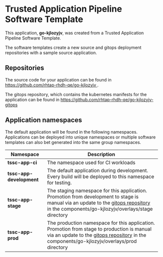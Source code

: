 # Trusted Application Pipeline Software Template

This application, **go-kjlozyjv**, was created from a Trusted Application Pipeline Software Template.

The software templates create a new source and gitops deployment repositories with a sample source application. 

## Repositories

The source code for your application can be found in [https://github.com/rhtap-rhdh-qe/go-kjlozyjv ](https://github.com/rhtap-rhdh-qe/go-kjlozyjv ).
 
The gitops repository, which contains the kubernetes manifests for the application can be found in 
[https://github.com/rhtap-rhdh-qe/go-kjlozyjv-gitops ](https://github.com/rhtap-rhdh-qe/go-kjlozyjv-gitops ) 

## Application namespaces 

The default application will be found in the following namespaces. Applications can be deployed into unique namespaces or multiple software templates can also bet generated into the same group namespaces.  

|  Namespace   |  Description   |  
| -------- | -------- |
| **tssc-app-ci** | The namespace used for CI workloads |
| **tssc-app-development** | The default application during development. Every build will be deployed to this namespace for testing. |
| **tssc-app-stage** | The staging namespace for this application. Promotion from development to stage is manual via an update to the [gitops repository](https://github.com/rhtap-rhdh-qe/go-kjlozyjv-gitops ) in the components/go-kjlozyjv/overlays/stage directory |
| **tssc-app-prod** | The production namespace for this application. Promotion from stage to production is manual via an update to the [gitops repository](https://github.com/rhtap-rhdh-qe/go-kjlozyjv-gitops ) in the components/go-kjlozyjv/overlays/prod directory |